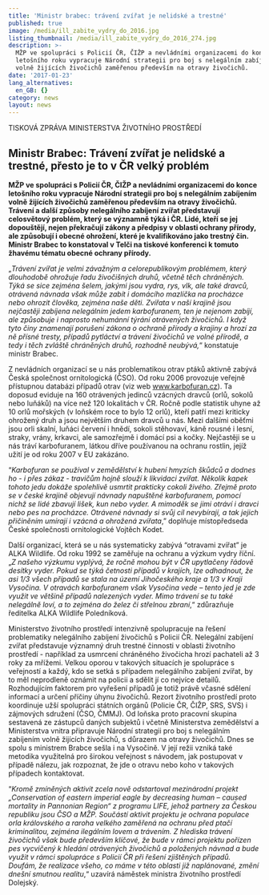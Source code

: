 ```yaml
---
title: 'Ministr brabec: trávení zvířat je nelidské a trestné'
published: true
image: /media/ill_zabite_vydry_do_2016.jpg
listing_thumbnail: /media/ill_zabite_vydry_do_2016_274.jpg
description: >-
  MŽP ve spolupráci s Policií ČR, ČIŽP a nevládními organizacemi do konce
  letošního roku vypracuje Národní strategii pro boj s nelegálním zabíjením
  volně žijících živočichů zaměřenou především na otravy živočichů. 
date: '2017-01-23'
lang_alternatives:
  en_GB: {}
category: news
layout: news
---
```

TISKOVÁ ZPRÁVA MINISTERSTVA ŽIVOTNÍHO PROSTŘEDÍ

## Ministr Brabec: Trávení zvířat je nelidské a trestné, přesto je to v ČR velký problém

**MŽP ve spolupráci s Policií ČR, ČIŽP a nevládními organizacemi do konce letošního roku vypracuje Národní strategii pro boj s nelegálním zabíjením volně žijících živočichů zaměřenou především na otravy živočichů. Trávení a další způsoby nelegálního zabíjení zvířat představují celosvětový problém, který se významně týká i ČR. Lidé, kteří se jej dopouštějí, nejen překračují zákony a předpisy v oblasti ochrany přírody, ale způsobují i obecné ohrožení, které je kvalifikováno jako trestný čin. Ministr Brabec to konstatoval v Telči na tiskové konferenci k tomuto žhavému tématu obecné ochrany přírody.** 

„_Trávení zvířat je velmi závažným a celorepublikovým problémem, který dlouhodobě ohrožuje řadu živočišných druhů, včetně těch chráněných. Týká se sice zejména šelem, jakými jsou vydra, rys, vlk, ale také dravců, otrávená návnada však může zabít i domácího mazlíčka na procházce nebo ohrozit člověka, zejména naše děti. Zvířata v naší krajině jsou nejčastěji zabíjena nelegálním jedem karbofuranem, ten je nejenom zabíjí, ale způsobuje i naprosto nehumánní týrání otrávených živočichů. I když tyto činy znamenají porušení zákona o ochraně přírody a krajiny a hrozí za ně přísné tresty, případů pytláctví a trávení živočichů ve volné přírodě, a tedy i těch zvláště chráněných druhů, rozhodně neubývá,_“ konstatuje ministr Brabec.

Z nevládních organizací se u nás problematikou otrav ptáků aktivně zabývá Česká společnost ornitologická (ČSO). Od roku 2006 provozuje veřejně přístupnou databázi případů otrav (viz web www.karbofuran.cz). Ta doposud eviduje na 160 otrávených jedinců vzácných dravců (orlů, sokolů nebo luňáků) na více než 120 lokalitách v ČR. Ročně podle statistik uhyne až 10 orlů mořských (v loňském roce to bylo 12 orlů), kteří patří mezi kriticky ohrožený druh a jsou největším druhem dravců u nás. Mezi dalšími oběťmi jsou orli skalní, luňáci červení i hnědí, sokoli stěhovaví, káně rousné i lesní, straky, vrány, krkavci, ale samozřejmě i domácí psi a kočky. Nejčastěji se u nás tráví karbofuranem, látkou dříve používanou na ochranu rostlin, jejíž užití je od roku 2007 v EU zakázáno.

“_Karbofuran se používal v zemědělství k hubení hmyzích škůdců a dodnes ho - i přes zákaz - travičům hojně slouží k likvidaci zvířat. Několik kapek tohoto jedu dokáže spolehlivě usmrtit prakticky cokoli živého. Zřejmě proto se v české krajině objevují návnady napuštěné karbofuranem, pomocí nichž se lidé zbavují lišek, kun nebo vyder. A mimoděk se jimi otráví i dravci nebo pes na procházce. Otrávené návnady si svůj cíl nevybírají, a tak jejich přičiněním umírají i vzácná a ohrožená zvířata_,” doplňuje místopředseda České společnosti ornitologické Vojtěch Kodet.

Další organizací, která se u nás systematicky zabývá “otravami zvířat” je ALKA Wildlife. Od roku 1992 se zaměřuje na ochranu a výzkum vydry říční. „_Z našeho výzkumu vyplývá, že ročně mohou být v ČR upytlačeny řádově desítky vyder. Pokud se týká četnosti případů v krajích, lze odhadnout, že asi 1/3 všech případů se stala na území Jihočeského kraje a 1/3 v Kraji Vysočina. V otravách karbofuranem však Vysočina vede – tento jed je zde využit ve většině případů nalezených vyder. Mimo trávení se tu také nelegálně loví, a to zejména do želez či střelnou zbraní_,“ zdůrazňuje ředitelka ALKA Wildlife Poledníková.

Ministerstvo životního prostředí intenzivně spolupracuje na řešení problematiky nelegálního zabíjení živočichů s Policií ČR. Nelegální zabíjení zvířat představuje významný druh trestné činnosti v oblasti životního prostředí - například za usmrcení chráněného živočicha hrozí pachateli až 3 roky za mřížemi. Velkou oporou v takových situacích je spolupráce s veřejností a každý, kdo se setká s případem nelegálního zabíjení zvířat, by to měl neprodleně oznámit na policii a sdělit jí co nejvíce detailů. Rozhodujícím faktorem pro vyřešení případů je totiž právě včasné sdělení informací a určení příčiny úhynu živočichů. Rezort životního prostředí proto koordinuje užší spolupráci státních orgánů (Policie ČR, ČIŽP, SRS, SVS) i zájmových sdružení (ČSO, ČMMJ). Od loňska proto pracovní skupina sestavená ze zástupců daných subjektů i včetně Ministerstva zemědělství a Ministerstva vnitra připravuje Národní strategii pro boj s nelegálním zabíjením volně žijících živočichů, s důrazem na otravy živočichů. Dnes se spolu s ministrem Brabce sešla i na Vysočině. V její režii vzniká také metodika využitelná pro širokou veřejnost s návodem, jak postupovat v případě nálezu, jak rozpoznat, že jde o otravu nebo koho v takových případech kontaktovat.

“_Kromě zmíněných aktivit zcela nově odstartoval mezinárodní projekt „Conservation of eastern imperial eagle by decreasing human – caused mortality in Pannonian Region“ z programu LIFE, jehož partnery za Českou republiku jsou ČSO a MŽP. Součástí aktivit projektu je ochrana populace orla královského a raroha velkého zaměřená na ochranu před ptačí kriminalitou, zejména ilegálním lovem a trávením. Z hlediska trávení živočichů však bude především klíčové, že bude v rámci projektu pořízen pes vycvičený k hledání otrávených živočichů a položených návnad a bude využit v rámci spolupráce s Policií ČR při řešení zjištěných případů. Doufám, že realizace všeho, co máme v této oblasti již naplánované, změní dnešní smutnou realitu_,“ uzavírá náměstek ministra životního prostředí Dolejský.
